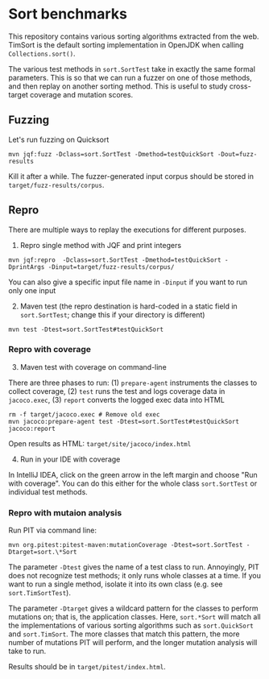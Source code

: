 # Sort benchmarks

This repository contains various sorting algorithms extracted from the web. TimSort is the default sorting implementation in OpenJDK when calling `Collections.sort()`.

The various test methods in `sort.SortTest` take in exactly the same formal parameters. This is so that we can run a fuzzer on one of those methods, and then replay on another sorting method. This is useful to study cross-target coverage and mutation scores.

## Fuzzing

Let's run fuzzing on Quicksort
```
mvn jqf:fuzz -Dclass=sort.SortTest -Dmethod=testQuickSort -Dout=fuzz-results
```

Kill it after a while. The fuzzer-generated input corpus should be stored in `target/fuzz-results/corpus`.

## Repro

There are multiple ways to replay the executions for different purposes.

1. Repro single method with JQF and print integers

```
mvn jqf:repro  -Dclass=sort.SortTest -Dmethod=testQuickSort -DprintArgs -Dinput=target/fuzz-results/corpus/
```

You can also give a specific input file name in `-Dinput` if you want to run only one input

2. Maven test (the repro destination is hard-coded in a static field in `sort.SortTest`; change this if your directory is different)
```
mvn test -Dtest=sort.SortTest#testQuickSort
```

### Repro with coverage

3. Maven test with coverage on command-line

There are three phases to run: (1) `prepare-agent` instruments the classes to collect coverage, (2) `test` runs the test and logs coverage data in `jacoco.exec`, (3) `report` converts the logged exec data into HTML

```
rm -f target/jacoco.exec # Remove old exec
mvn jacoco:prepare-agent test -Dtest=sort.SortTest#testQuickSort jacoco:report
```

Open results as HTML: `target/site/jacoco/index.html`

4. Run in your IDE with coverage

In IntelliJ IDEA, click on the green arrow in the left margin and choose "Run with coverage". You can do this either for the whole class `sort.SortTest` or individual test methods.

### Repro with mutaion analysis

Run PIT via command line:

```
mvn org.pitest:pitest-maven:mutationCoverage -Dtest=sort.SortTest -Dtarget=sort.\*Sort
```

The parameter `-Dtest` gives the name of a test class to run. Annoyingly, PIT does not recognize test methods; it only runs whole classes at a time. If you want to run a single method, isolate it into its own class (e.g. see `sort.TimSortTest`).

The parameter `-Dtarget` gives a wildcard pattern for the classes to perform mutations on; that is, the application classes. Here, `sort.*Sort` will match all the implementations of various sorting algorithms such as `sort.QuickSort` and `sort.TimSort`. The more classes that match this pattern, the more number of mutations PIT will perform, and the longer mutation analysis will take to run.

Results should be in `target/pitest/index.html`. 